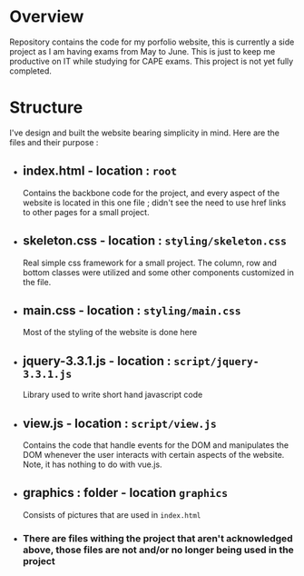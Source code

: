 # Overview
Repository contains the code for my porfolio website, this is currently a side project as I am having exams from May to June. 
This is just to keep me productive on IT while studying for CAPE exams. This project is not yet fully completed.

# Structure
I've design and built the website bearing simplicity in mind. Here are the files and their purpose :

 * ## index.html - location : `root`
   Contains the backbone code for the project, and every aspect of the website is located in this one file ;
   didn't see the need to use href links to other pages for a small project.
   
 * ## skeleton.css - location : `styling/skeleton.css`
    Real simple css framework for a small project.  The column, row and bottom classes were utilized and some other components customized 
    in the file.
    
 * ## main.css - location : `styling/main.css`
    Most of the styling of the website is done here
    
 * ## jquery-3.3.1.js - location : `script/jquery-3.3.1.js`
    Library used to write short hand javascript code
    
 * ## view.js - location : `script/view.js`
    Contains the code that handle events for the DOM and manipulates the DOM whenever the user interacts with certain aspects of the website.
    Note, it has nothing to do with vue.js.
    
 * ## graphics : folder - location `graphics`
    Consists of pictures that are used in `index.html`
    
 * ### There are files withing the project that aren't acknowledged above, those files are not and/or no longer being used in the project
